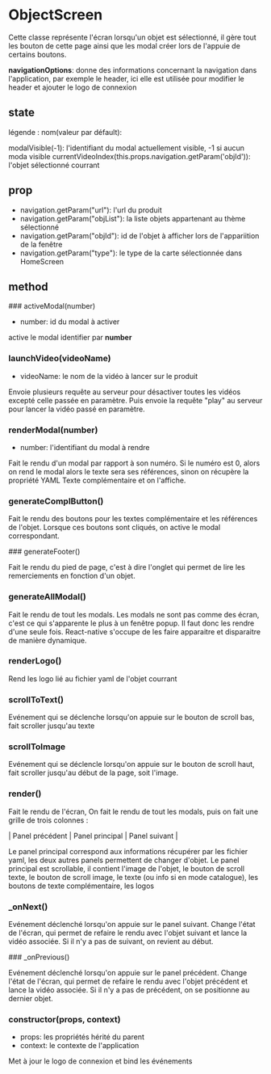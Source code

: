 # ObjectScreen

Cette classe représente l'écran lorsqu'un objet est sélectionné, il gère tout les bouton de cette page ainsi que les modal créer lors de l'appuie de certains boutons.

**navigationOptions**: donne des informations concernant la navigation dans l'application, par exemple le header, ici elle est utilisée pour modifier le header et ajouter le logo de connexion

## state

légende : nom(valeur par défault): <description>

modalVisible(-1): l'identifiant du modal actuellement visible, -1 si aucun moda visible
currentVideoIndex(this.props.navigation.getParam('objId')): l'objet sélectionné courrant

## prop

- navigation.getParam("url"): l'url du produit
- navigation.getParam("objList"): la liste objets appartenant au thème sélectionné
- navigation.getParam("objId"): id de l'objet à afficher lors de l'appariition de la fenêtre
- navigation.getParam("type"): le type de la carte sélectionnée dans HomeScreen

## method

### activeModal(number)

- number: id du modal à activer

active le modal identifier par **number**

### launchVideo(videoName)

- videoName: le nom de la vidéo à lancer sur le produit

Envoie plusieurs requête au serveur pour désactiver toutes les vidéos excepté celle passée en paramètre. Puis envoie la requête "play" au serveur pour lancer la vidéo passé en paramètre.

### renderModal(number)

- number: l'identifiant du modal à rendre

Fait le rendu d'un modal par rapport à son numéro. Si le numéro est 0, alors on rend le modal alors le texte sera ses références, sinon on récupère la propriété YAML Texte complémentaire <number> et on l'affiche.

### generateComplButton()

Fait le rendu des boutons pour les textes complémentaire et les références de l'objet. Lorsque ces boutons sont cliqués, on active le modal correspondant.

### generateFooter()

Fait le rendu du pied de page, c'est à dire l'onglet qui permet de lire les remerciements en fonction d'un objet.

### generateAllModal()

Fait le rendu de tout les modals. Les modals ne sont pas comme des écran, c'est ce qui s'apparente le plus à un fenêtre popup. Il faut donc les rendre d'une seule fois.
React-native s'occupe de les faire apparaitre et disparaitre de manière dynamique.

### renderLogo()

Rend les logo lié au fichier yaml de l'objet courrant 

### scrollToText()

Evénement qui se déclenche lorsqu'on appuie sur le bouton de scroll bas, fait scroller jusqu'au texte

### scrollToImage

Evénement qui se déclencle lorsqu'on appuie sur le bouton de scroll haut, fait scroller jusqu'au début de la page, soit l'image.

### render()

Fait le rendu de l'écran, On fait le rendu de tout les modals, puis on fait une grille de trois colonnes :

| Panel précédent | Panel principal | Panel suivant |

Le panel principal correspond aux informations récupérer par les fichier yaml, les deux autres panels permettent de changer d'objet. Le panel principal est scrollable, il contient l'image de l'objet, le bouton de scroll texte, le bouton de scroll image, le texte (ou info si en mode catalogue), les boutons de texte complémentaire, les logos

### _onNext()

Evénement déclenché lorsqu'on appuie sur le panel suivant. Change l'état de l'écran, qui permet de refaire le rendu avec l'objet suivant et lance la vidéo associée. Si il n'y a pas de suivant, on revient au début.

### _onPrevious()

Evénement déclenché lorsqu'on appuie sur le panel précédent. Change l'état de l'écran, qui permet de refaire le rendu avec l'objet précédent et lance la vidéo associée. Si il n'y a pas de précédent, on se positionne au dernier objet.

### constructor(props, context)

- props: les propriétés hérité du parent
- context: le contexte de l'application

Met à jour le logo de connexion et bind les événements